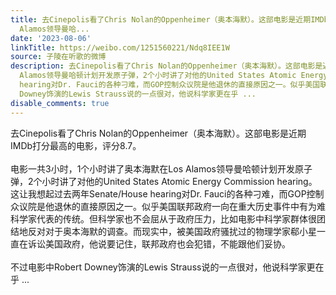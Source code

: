 ```yaml
---
title: 去Cinepolis看了Chris Nolan的Oppenheimer（奥本海默）。这部电影是近期IMDb打分最高的电影，评分8.7。电影一共3小时，1个小时讲了奥本海默在Los
  Alamos领导曼哈...
date: '2023-08-06'
linkTitle: https://weibo.com/1251560221/Ndq8IEE1W
source: 子陵在听歌的微博
description: 去Cinepolis看了Chris Nolan的Oppenheimer（奥本海默）。这部电影是近期IMDb打分最高的电影，评分8.7。<br><br>电影一共3小时，1个小时讲了奥本海默在Los
  Alamos领导曼哈顿计划开发原子弹，2个小时讲了对他的United States Atomic Energy Commission hearing。这让我想起过去两年Senate/House
  hearing对Dr. Fauci的各种刁难，而GOP控制众议院是他退休的直接原因之一。似乎美国联邦政府一向在重大历史事件中有为难科学家代表的传统。但科学家也不会屈从于政府压力，比如电影中科学家群体很团结地反对对于奥本海默的调查。而现实中，被美国政府骚扰过的物理学家郗小星一直在诉讼美国政府，他说要记住，联邦政府也会犯错，不能跟他们妥协。<br><br>不过电影中Robert
  Downey饰演的Lewis Strauss说的一点很对，他说科学家更在乎 ...
disable_comments: true
---
```

去Cinepolis看了Chris Nolan的Oppenheimer（奥本海默）。这部电影是近期IMDb打分最高的电影，评分8.7。<br><br>电影一共3小时，1个小时讲了奥本海默在Los Alamos领导曼哈顿计划开发原子弹，2个小时讲了对他的United States Atomic Energy Commission hearing。这让我想起过去两年Senate/House hearing对Dr. Fauci的各种刁难，而GOP控制众议院是他退休的直接原因之一。似乎美国联邦政府一向在重大历史事件中有为难科学家代表的传统。但科学家也不会屈从于政府压力，比如电影中科学家群体很团结地反对对于奥本海默的调查。而现实中，被美国政府骚扰过的物理学家郗小星一直在诉讼美国政府，他说要记住，联邦政府也会犯错，不能跟他们妥协。<br><br>不过电影中Robert Downey饰演的Lewis Strauss说的一点很对，他说科学家更在乎 ...